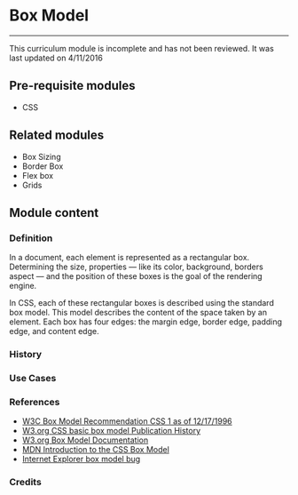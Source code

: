 # Box Model
---------------------

This curriculum module is incomplete and has not been reviewed. It was last updated on 4/11/2016

## Pre-requisite modules

* CSS

## Related modules
* Box Sizing
* Border Box
* Flex box
* Grids

## Module content

### Definition
In a document, each element is represented as a rectangular box. Determining the size, properties — like its color, background, borders aspect — and the position of these boxes is the goal of the rendering engine.

In CSS, each of these rectangular boxes is described using the standard box model. This model describes the content of the space taken by an element. Each box has four edges: the margin edge, border edge, padding edge, and content edge.

### History

### Use Cases

### References
* [W3C Box Model Recommendation CSS 1 as of 12/17/1996](https://www.w3.org/TR/REC-CSS1-961217#formatting-model)
* [W3.org CSS basic box model Publication History](https://www.w3.org/standards/history/css3-box)
* [W3.org Box Model Documentation](https://www.w3.org/TR/CSS2/box.html)
* [MDN Introduction to the CSS Box Model](https://developer.mozilla.org/en-US/docs/Web/CSS/CSS_Box_Model/Introduction_to_the_CSS_box_model)
* [Internet Explorer box model bug](https://en.wikipedia.org/wiki/Internet_Explorer_box_model_bug)

### Credits